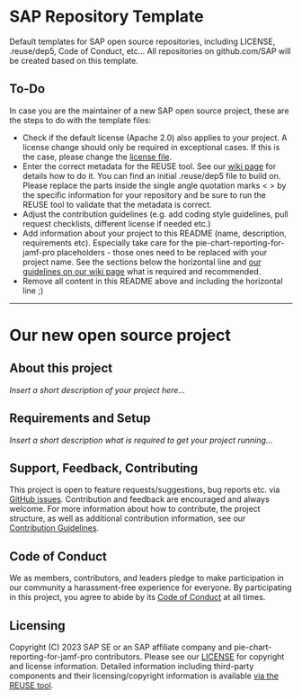 # SAP Repository Template

Default templates for SAP open source repositories, including LICENSE, .reuse/dep5, Code of Conduct, etc... All repositories on github.com/SAP will be created based on this template.

## To-Do

In case you are the maintainer of a new SAP open source project, these are the steps to do with the template files:

- Check if the default license (Apache 2.0) also applies to your project. A license change should only be required in exceptional cases. If this is the case, please change the [license file](LICENSE).
- Enter the correct metadata for the REUSE tool. See our [wiki page](https://wiki.wdf.sap.corp/wiki/display/ospodocs/Using+the+Reuse+Tool+of+FSFE+for+Copyright+and+License+Information) for details how to do it. You can find an initial .reuse/dep5 file to build on. Please replace the parts inside the single angle quotation marks < > by the specific information for your repository and be sure to run the REUSE tool to validate that the metadata is correct.
- Adjust the contribution guidelines (e.g. add coding style guidelines, pull request checklists, different license if needed etc.)
- Add information about your project to this README (name, description, requirements etc). Especially take care for the pie-chart-reporting-for-jamf-pro placeholders - those ones need to be replaced with your project name. See the sections below the horizontal line and [our guidelines on our wiki page](https://wiki.wdf.sap.corp/wiki/display/ospodocs/Guidelines+for+README.md+file) what is required and recommended.
- Remove all content in this README above and including the horizontal line ;)

***

# Our new open source project

## About this project

*Insert a short description of your project here...*

## Requirements and Setup

*Insert a short description what is required to get your project running...*

## Support, Feedback, Contributing

This project is open to feature requests/suggestions, bug reports etc. via [GitHub issues](https://github.com/SAP/pie-chart-reporting-for-jamf-pro/issues). Contribution and feedback are encouraged and always welcome. For more information about how to contribute, the project structure, as well as additional contribution information, see our [Contribution Guidelines](CONTRIBUTING.md).

## Code of Conduct

We as members, contributors, and leaders pledge to make participation in our community a harassment-free experience for everyone. By participating in this project, you agree to abide by its [Code of Conduct](CODE_OF_CONDUCT.md) at all times.

## Licensing

Copyright (C) 2023 SAP SE or an SAP affiliate company and pie-chart-reporting-for-jamf-pro contributors. Please see our [LICENSE](LICENSE) for copyright and license information. Detailed information including third-party components and their licensing/copyright information is available [via the REUSE tool](https://api.reuse.software/info/github.com/SAP/pie-chart-reporting-for-jamf-pro).
